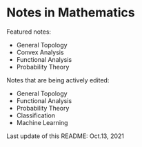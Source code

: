 # Notes in Mathematics

Featured notes:
* General Topology
* Convex Analysis
* Functional Analysis
* Probability Theory

Notes that are being actively edited:
* General Topology
* Functional Analysis
* Probability Theory
* Classification
* Machine Learning

Last update of this README: Oct.13, 2021
